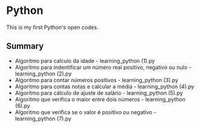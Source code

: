 # Python

This is my first Python's open codes.

## Summary
- Algoritmo para calculo da idade - learning_python (1).py
- Algoritmo para indentificar um número real positivo, negativo ou nulo - learning_python (2).py
- Algoritmo para contar números positivos - learning_python (3).py
- Algoritmo para contas notas e calcular a média - learning_python (4).py
- Algoritmo para cálculo de ajuste de salário - learning_python (5).py
- Algoritmo que verifica o maior entre dois números  - learning_python (6).py
- Algoritmo que verifica se o valor é positivo ou negativo - learning_python (7).py
